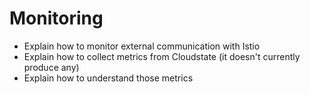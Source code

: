 # Monitoring

* Explain how to monitor external communication with Istio
* Explain how to collect metrics from Cloudstate (it doesn't currently produce any)
* Explain how to understand those metrics
